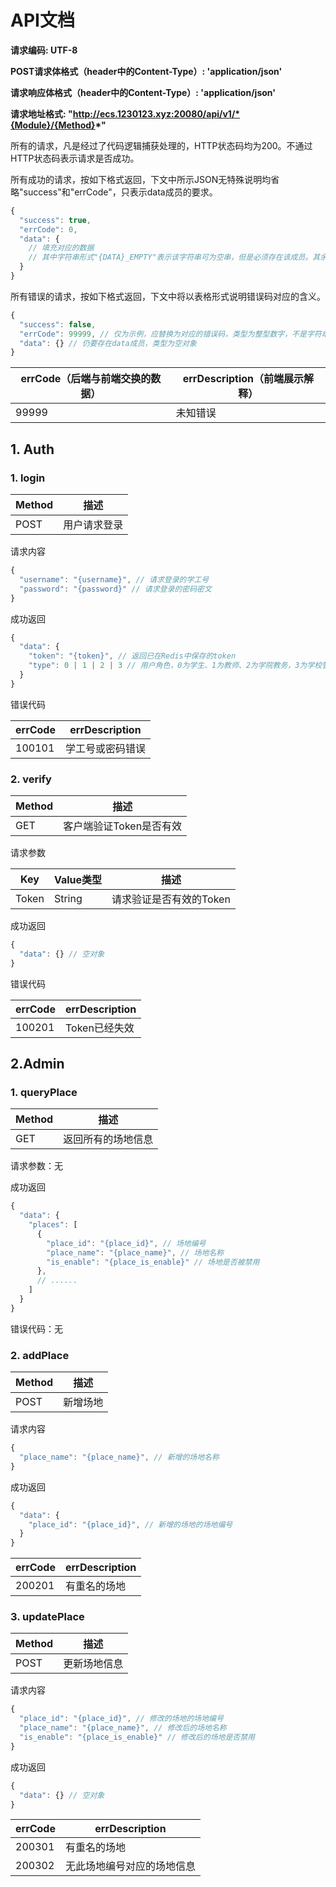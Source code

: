 # API文档

**请求编码: UTF-8**

**POST请求体格式（header中的Content-Type）: 'application/json'**

**请求响应体格式（header中的Content-Type）: 'application/json'**

**请求地址格式: "http://ecs.1230123.xyz:20080/api/v1/*{Module}/{Method}*"**

所有的请求，凡是经过了代码逻辑捕获处理的，HTTP状态码均为200。不通过HTTP状态码表示请求是否成功。

所有成功的请求，按如下格式返回，下文中所示JSON无特殊说明均省略"success"和"errCode"，只表示data成员的要求。

```javascript
{
  "success": true,
  "errCode": 0,
  "data": {
    // 填充对应的数据
    // 其中字符串形式"{DATA}_EMPTY"表示该字符串可为空串，但是必须存在该成员。其余的不能为空串
  }
}
```

所有错误的请求，按如下格式返回，下文中将以表格形式说明错误码对应的含义。

```javascript
{
  "success": false,
  "errCode": 99999, // 仅为示例，应替换为对应的错误码，类型为整型数字，不是字符串
  "data": {} // 仍要存在data成员，类型为空对象
}
```

| errCode（后端与前端交换的数据） | errDescription（前端展示解释） |
| ------------------------------- | ------------------------------ |
| 99999                           | 未知错误                       |

## 1. Auth

### 1. login

| Method | 描述         |
| ------ | ------------ |
| POST   | 用户请求登录 |

请求内容

```javascript
{
  "username": "{username}", // 请求登录的学工号
  "password": "{password}" // 请求登录的密码密文
}
```

成功返回

```javascript
{
  "data": {
    "token": "{token}", // 返回已在Redis中保存的token
    "type": 0 | 1 | 2 | 3 // 用户角色，0为学生、1为教师、2为学院教务，3为学校管理员
  }
}
```

错误代码

| errCode | errDescription   |
| ------- | ---------------- |
| 100101  | 学工号或密码错误 |

### 2. verify

| Method | 描述                    |
| ------ | ----------------------- |
| GET    | 客户端验证Token是否有效 |

请求参数

| Key   | Value类型 | 描述                    |
| ----- | --------- | ----------------------- |
| Token | String    | 请求验证是否有效的Token |

成功返回

```javascript
{
  "data": {} // 空对象
}
```

错误代码

| errCode | errDescription |
| ------- | -------------- |
| 100201  | Token已经失效  |

## 2.Admin

### 1. queryPlace

| Method | 描述               |
| ------ | ------------------ |
| GET    | 返回所有的场地信息 |

请求参数：无

成功返回

```javascript
{
  "data": {
    "places": [
      {
        "place_id": "{place_id}", // 场地编号
        "place_name": "{place_name}", // 场地名称
        "is_enable": "{place_is_enable}" // 场地是否被禁用
      },
      // ......
    ]
  }
}
```

错误代码：无

### 2. addPlace

| Method | 描述     |
| ------ | -------- |
| POST   | 新增场地 |

请求内容

```javascript
{
  "place_name": "{place_name}", // 新增的场地名称
}
```

成功返回

```javascript
{
  "data": {
    "place_id": "{place_id}", // 新增的场地的场地编号
  }
}
```

| errCode | errDescription |
| ------- | -------------- |
| 200201  | 有重名的场地   |

### 3. updatePlace

| Method | 描述         |
| ------ | ------------ |
| POST   | 更新场地信息 |

请求内容

```javascript
{
  "place_id": "{place_id}", // 修改的场地的场地编号
  "place_name": "{place_name}", // 修改后的场地名称
  "is_enable": "{place_is_enable}" // 修改后的场地是否禁用
}
```

成功返回

```javascript
{
  "data": {} // 空对象
}
```

| errCode | errDescription             |
| ------- | -------------------------- |
| 200301  | 有重名的场地               |
| 200302  | 无此场地编号对应的场地信息 |
